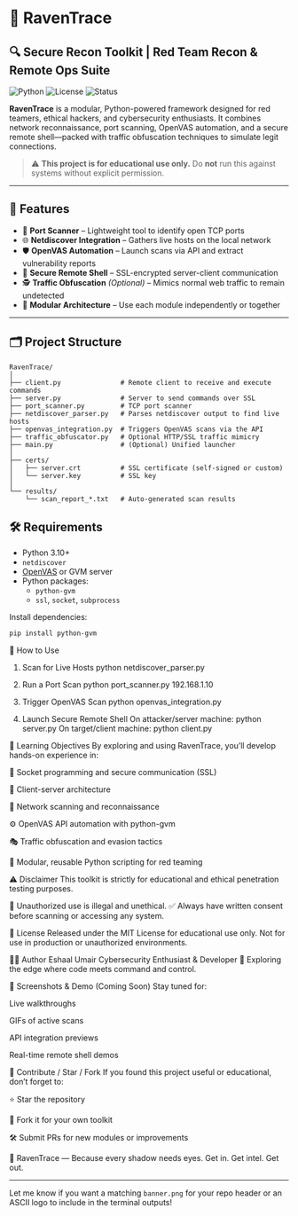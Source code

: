 # 🦅 RavenTrace  
## 🔍 Secure Recon Toolkit | Red Team Recon & Remote Ops Suite

![Python](https://img.shields.io/badge/Python-3.10%2B-blue.svg)
![License](https://img.shields.io/badge/license-Educational%20Use%20Only-red)
![Status](https://img.shields.io/badge/status-Work%20in%20Progress-yellow)

**RavenTrace** is a modular, Python-powered framework designed for red teamers, ethical hackers, and cybersecurity enthusiasts. It combines network reconnaissance, port scanning, OpenVAS automation, and a secure remote shell—packed with traffic obfuscation techniques to simulate legit connections.

> ⚠️ **This project is for educational use only.** Do **not** run this against systems without explicit permission.

---

## 🚀 Features

- 🔎 **Port Scanner** – Lightweight tool to identify open TCP ports  
- 🌐 **Netdiscover Integration** – Gathers live hosts on the local network  
- 🛡️ **OpenVAS Automation** – Launch scans via API and extract vulnerability reports  
- 🔐 **Secure Remote Shell** – SSL-encrypted server-client communication  
- 🕵️ **Traffic Obfuscation** *(Optional)* – Mimics normal web traffic to remain undetected  
- 🧩 **Modular Architecture** – Use each module independently or together  

---

## 🗂️ Project Structure

```text
RavenTrace/
│
├── client.py               # Remote client to receive and execute commands
├── server.py               # Server to send commands over SSL
├── port_scanner.py         # TCP port scanner
├── netdiscover_parser.py   # Parses netdiscover output to find live hosts
├── openvas_integration.py  # Triggers OpenVAS scans via the API
├── traffic_obfuscator.py   # Optional HTTP/SSL traffic mimicry
├── main.py                 # (Optional) Unified launcher
│
├── certs/
│   ├── server.crt          # SSL certificate (self-signed or custom)
│   └── server.key          # SSL key
│
└── results/
    └── scan_report_*.txt   # Auto-generated scan results
```
## 🛠️ Requirements

- Python 3.10+
- `netdiscover`
- [OpenVAS](https://www.greenbone.net/en/) or GVM server
- Python packages:
  - `python-gvm`
  - `ssl`, `socket`, `subprocess`

Install dependencies:

```bash
pip install python-gvm
```

🧪 How to Use
1. Scan for Live Hosts
python netdiscover_parser.py

3. Run a Port Scan
python port_scanner.py 192.168.1.10

4. Trigger OpenVAS Scan
python openvas_integration.py

5. Launch Secure Remote Shell
On attacker/server machine: python server.py
On target/client machine: python client.py

🧠 Learning Objectives
By exploring and using RavenTrace, you’ll develop hands-on experience in:

🔌 Socket programming and secure communication (SSL)

🔗 Client-server architecture

📡 Network scanning and reconnaissance

⚙️ OpenVAS API automation with python-gvm

🎭 Traffic obfuscation and evasion tactics

🔁 Modular, reusable Python scripting for red teaming

⚠️ Disclaimer
This toolkit is strictly for educational and ethical penetration testing purposes.

🚫 Unauthorized use is illegal and unethical.
✅ Always have written consent before scanning or accessing any system.

📜 License
Released under the MIT License for educational use only.
Not for use in production or unauthorized environments.

👩‍💻 Author
Eshaal Umair
Cybersecurity Enthusiast & Developer
🔐 Exploring the edge where code meets command and control.

📸 Screenshots & Demo (Coming Soon)
Stay tuned for:

Live walkthroughs

GIFs of active scans

API integration previews

Real-time remote shell demos

🌟 Contribute / Star / Fork
If you found this project useful or educational, don’t forget to:

⭐ Star the repository

🍴 Fork it for your own toolkit

🛠️ Submit PRs for new modules or improvements

🦅 RavenTrace — Because every shadow needs eyes.
Get in. Get intel. Get out.


---

Let me know if you want a matching `banner.png` for your repo header or an ASCII logo to include in the terminal outputs!
